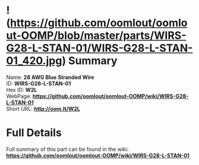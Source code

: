 
!(https://github.com/oomlout/oomlout-OOMP/blob/master/parts/WIRS-G28-L-STAN-01/WIRS-G28-L-STAN-01_420.jpg)
Summary
=================
  
Name: __28 AWG Blue Stranded Wire__    
ID: __WIRS-G28-L-STAN-01__   
Hex ID: __W2L__   
WebPage: __https://github.com/oomlout/oomlout-OOMP/wiki/WIRS-G28-L-STAN-01__   
Short URL: __http://oom.lt/W2L__   

Full Details
==========================
Full summary of this part can be found in the wiki:   
__https://github.com/oomlout/oomlout-OOMP/wiki/WIRS-G28-L-STAN-01__    

